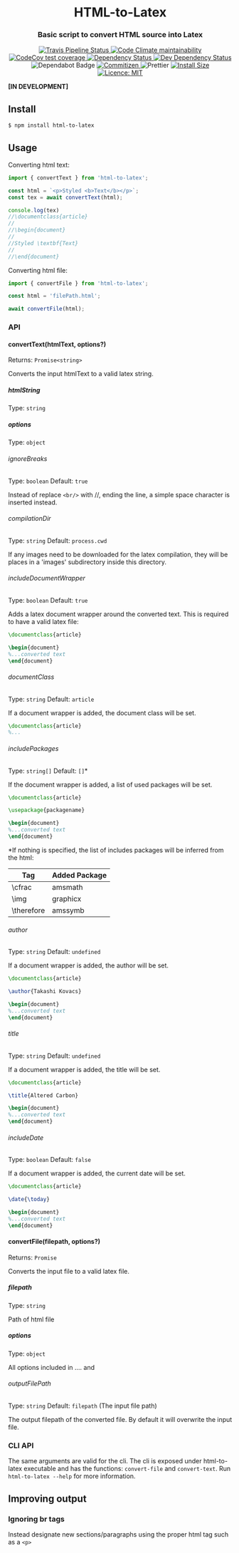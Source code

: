 <h1 align="center" style="border-bottom: none;">HTML-to-Latex</h1>
<h3 align="center">Basic script to convert HTML source into Latex</h3>
<p align="center">
  <a href="https://travis-ci.com/jdalrymple/html-to-latex">
    <img src="https://travis-ci.com/jdalrymple/html-to-latex.svg?branch=master" alt="Travis Pipeline Status">
  </a>
  <a href="https://codeclimate.com/github/jdalrymple/html-to-latex">
    <img src="https://codeclimate.com/github/jdalrymple/html-to-latex/badges/gpa.svg" alt="Code Climate maintainability">
  </a>
  <a href="https://codecov.io/gh/jdalrymple/html-to-latex">
    <img src="https://img.shields.io/codecov/c/github/jdalrymple/html-to-latex/master.svg" alt="CodeCov test coverage">
  </a>
  <a href="https://david-dm.org/jdalrymple/html-to-latex">
    <img src="https://david-dm.org/jdalrymple/html-to-latex/status.svg" alt="Dependency Status" />
  </a>
  <a href="https://david-dm.org/jdalrymple/html-to-latex?type=dev">
    <img src="https://david-dm.org/jdalrymple/html-to-latex/dev-status.svg.svg" alt="Dev Dependency Status" />
  </a>
  <img src="https://flat.badgen.net/dependabot/jdalrymple/html-to-latex?icon=dependabot" alt="Dependabot Badge" />
<!--   <a href="https://github.com/semantic-release/semantic-release">
    <img src="https://img.shields.io/badge/%20%20%F0%9F%93%A6%F0%9F%9A%80-semantic--release-e10079.svg" alt="Semantic Release">
  </a> -->
  <a href="http://commitizen.github.io/cz-cli/">
    <img src="https://img.shields.io/badge/commitizen-friendly-brightgreen.svg" alt="Commitizen">
  </a>
  <img src="https://img.shields.io/badge/code%20style-prettier-ff69b4.svg" alt="Prettier">
  <a href="https://packagephobia.now.sh/result?p=html-to-latex">
    <img src="https://packagephobia.now.sh/badge?p=html-to-latex" alt="Install Size">
  </a>
  <a href="LICENSE.md">
    <img src="https://img.shields.io/badge/License-MIT-yellow.svg" alt="Licence: MIT">
  </a>
</p>

**[IN DEVELOPMENT]**

## Install

```bash
$ npm install html-to-latex
```

## Usage

Converting html text:
```javascript
import { convertText } from 'html-to-latex';

const html = `<p>Styled <b>Text</b></p>`;
const tex = await convertText(html);

console.log(tex)
//\documentclass{article}
//
//\begin{document}
//
//Styled \textbf{Text}
//
//\end{document}
```

Converting html file:
```javascript
import { convertFile } from 'html-to-latex';

const html = 'filePath.html';

await convertFile(html);
```

### API

#### convertText(htmlText, options?)

Returns: `Promise<string>`

Converts the input htmlText to a valid latex string. 

##### htmlString

Type: `string`

##### options

Type: `object`

###### ignoreBreaks

Type: `boolean`
Default: `true`

Instead of replace `<br/>`  with //, ending the line, a simple space character is inserted instead.

###### compilationDir

Type: `string`
Default: `process.cwd`

If any images need to be downloaded for the latex compilation, they will be places in a 'images' subdirectory inside this directory.

###### includeDocumentWrapper

Type: `boolean`
Default: `true`

Adds a latex document wrapper around the converted text. This is required to have a valid latex file:

```latex
\documentclass{article}

\begin{document}
%...converted text
\end{document}
```

###### documentClass

Type: `string`
Default: `article`

If a document wrapper is added, the document class will be set.

```latex
\documentclass{article}
%...
```

###### includePackages

Type: `string[]`
Default: `[]`*

If the document wrapper is added, a list of used packages will be set.

```latex
\documentclass{article}

\usepackage{packagename}

\begin{document}
%...converted text
\end{document}
```

\*If nothing is specified, the list of includes packages will be inferred from the html:


| Tag    | Added Package |
|--------|---------------|
| \cfrac | amsmath       |
| \img   | graphicx      |
| \therefore | amssymb   |

###### author

Type: `string`
Default: `undefined`

If a document wrapper is added, the author will be set.

```latex
\documentclass{article}

\author{Takashi Kovacs}

\begin{document}
%...converted text
\end{document}
```

###### title

Type: `string`
Default: `undefined`

If a document wrapper is added, the title will be set.

```latex
\documentclass{article}

\title{Altered Carbon}

\begin{document}
%...converted text
\end{document}
```

###### includeDate

Type: `boolean`
Default: `false`

If a document wrapper is added, the current date will be set.

```latex
\documentclass{article}

\date{\today}

\begin{document}
%...converted text
\end{document}
```

#### convertFile(filepath, options?)

Returns: `Promise`

Converts the input file to a valid latex file. 

##### filepath

Type: `string`

Path of html file

##### options

Type: `object`

All options included in .... and

###### outputFilePath

Type: `string`
Default: `filepath` (The input file path)

The output filepath of the converted file. By default it will overwrite the input file.

### CLI API
The same arguments are valid for the cli. The cli is exposed under html-to-latex executable and has the functions: `convert-file` and `convert-text`. Run `html-to-latex --help` for more information.

## Improving output
### Ignoring br tags
Instead designate new sections/paragraphs using the proper html tag such as a `<p>`
